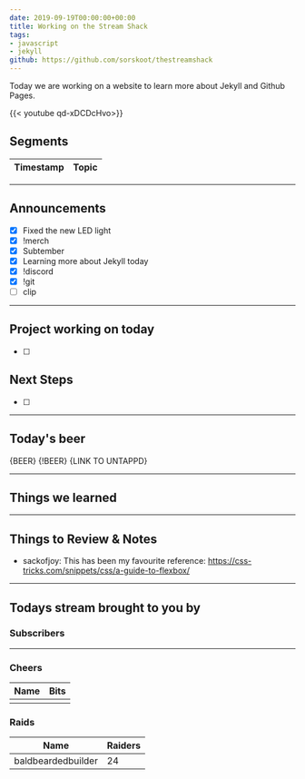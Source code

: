 ```yaml
---
date: 2019-09-19T00:00:00+00:00
title: Working on the Stream Shack
tags:
- javascript
- jekyll
github: https://github.com/sorskoot/thestreamshack
---
```


Today we are working on a website to learn more about Jekyll and Github Pages.

{{< youtube qd-xDCDcHvo>}}

<!--more-->
## Segments

| Timestamp | Topic             |
| ---       | ---               |

---

## Announcements

- [X] Fixed the new LED light
- [X] !merch
- [X] Subtember
- [X] Learning more about Jekyll today
- [X] !discord
- [X] !git
- [ ] clip

---

## Project working on today

- [ ]

## Next Steps

- [ ]

---

## Today's beer

{BEER} {!BEER}
{LINK TO UNTAPPD}

---

## Things we learned

---

## Things to Review & Notes

- sackofjoy: This has been my favourite reference: https://css-tricks.com/snippets/css/a-guide-to-flexbox/

---

## Todays stream brought to you by

### Subscribers

---

### Cheers

| Name | Bits |
| --- | --- |
|   |   |

### Raids

| Name | Raiders |
| --- | --- |
| baldbeardedbuilder  | 24 |
